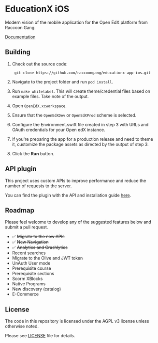 # EducationX iOS

Modern vision of the mobile application for the Open EdX platform from Raccoon Gang.

[Documentation](Documentation/Documentation.md)

## Building
1. Check out the source code:

        git clone https://github.com/raccoongang/educationx-app-ios.git

2. Navigate to the project folder and run ``pod install``.

3. Run ``make whitelabel``. This will create theme/credential files based on example files. Take note of the output.

4. Open ``OpenEdX.xcworkspace``.

5. Ensure that the ``OpenEdXDev`` or ``OpenEdXProd`` scheme is selected.

6. Configure the Environment.swift file created in step 3 with URLs and OAuth credentials for your Open edX instance.

7. If you're preparing the app for a production release and need to theme it, customize the package assets as directed by the output of step 3.

7. Click the **Run** button.

## API plugin
This project uses custom APIs to improve performance and reduce the number of requests to the server.

You can find the plugin with the API and installation guide [here](https://github.com/raccoongang/mobile-api-extensions).

## Roadmap
Please feel welcome to develop any of the suggested features below and submit a pull request.

- ✅ ~~Migrate to the new APIs~~
- ✅ ~~New Navigation~~
- ✅ ~~Analytics and Crashlytics~~
- Recent searches
- Migrate to the Olive and JWT token
- UnAuth User mode
- Prerequisite course
- Prerequisite sections
- Scorm XBlocks
- Native Programs
- New discovery (catalog)
- E-Commerce

## License
The code in this repository is licensed under the AGPL v3 license unless otherwise noted.

Please see [LICENSE](https://github.com/raccoongang/educationx-app-ios/blob/main/LICENSE) file for details.
